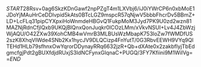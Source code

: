 $START$28Rsv+0ag6SkzKDnGawf2npPZgT4m1LXVbj6/iJ0iYWrCP6n0xbMoE1JDoYjMAuHrCeDDlvpid5kAts0BTcLGZ9mspcR57qNjwV5bbbFhcrDv5BBmZ+LD+LcFLq31pipCYXpxiHoWnmdeHBGvQ1FukpMoM3Jyd7PK9U0zd2wzn81MAZNjRdnCfjlQxb9UKQjBlQnxQonJuqkr0lCOzLMm/xVkvNSUI+Lv4J4ZbWzjWjAQU/O42ZXw39XohCMB4wVmrB3MLBUsWzMbapK753loZw7fWMDfUS2szK8XhqVIWde4SNb2Kx1hycJV9DLQCizp4FnYutT/0G3RbvEEWH9VYq9QlTEHd1HLb79sfhnxOwYqrorDDynayRRq6632jzR+Qb+dXAte0x2zakbflyjTbEdgmcfgjPdt2gBUXfdjdRUxjS3ldNCFynxGlqnaC+PUGQ/3FY7Kfiini9M1WiIVg==$END$